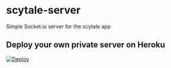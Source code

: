 # scytale-server

Simple Socket.io server for the scytale app

## Deploy your own private server on Heroku

[![Deploy](https://www.herokucdn.com/deploy/button.svg)](https://heroku.com/deploy?template=https://github.com/cpapazaf/scytale-server/tree/master)
